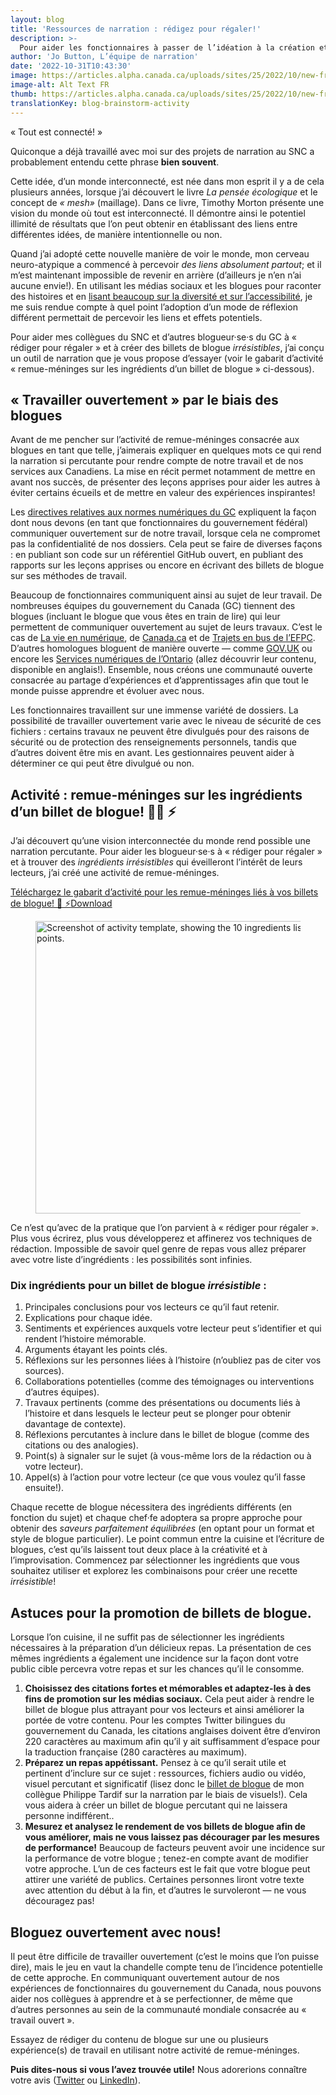 ```yaml
---
layout: blog
title: 'Ressources de narration : rédigez pour régaler!'
description: >-
  Pour aider les fonctionnaires à passer de l’idéation à la création et à écrire des billets de blogue irrésistibles, Jo Button (narration numérique) met à disposition son modèle d’activité de remue-méninges, qui réunit les ingrédients clés de la narration.
author: 'Jo Button, L’équipe de narration'
date: '2022-10-31T10:43:30'
image: https://articles.alpha.canada.ca/uploads/sites/25/2022/10/new-fr-final-cooking_up_a_storm_blog_banner-1.jpeg
image-alt: Alt Text FR
thumb: https://articles.alpha.canada.ca/uploads/sites/25/2022/10/new-fr-final-cooking_up_a_storm_blog_banner-1-1024x507.jpeg
translationKey: blog-brainstorm-activity
---
```


<p>« Tout est connecté! »</p>



<p>Quiconque a déjà travaillé avec moi sur des projets de narration au SNC a probablement entendu cette phrase <strong>bien souvent</strong>.</p>



<p>Cette idée, d’un monde interconnecté, est née dans mon esprit il y a de cela plusieurs années, lorsque j’ai découvert le livre <em>La pensée écologique</em> et le concept de <em>« mesh»</em> (maillage). Dans ce livre, Timothy Morton présente une vision du monde où tout est interconnecté. Il démontre ainsi le potentiel illimité de résultats que l’on peut obtenir en établissant des liens entre différentes idées, de manière intentionnelle ou non.</p>



<p>Quand j’ai adopté cette nouvelle manière de voir le monde, mon cerveau neuro-atypique a commencé à percevoir <em>des liens absolument partout</em>; et il m’est maintenant impossible de revenir en arrière (d’ailleurs je n’en n’ai aucune envie!). En utilisant les médias sociaux et les blogues pour raconter des histoires et en <a href="https://numerique.canada.ca/2021/03/12/apprendre-%C3%A0-rendre-le-contenu-sur-twitter-plus-accessible/">lisant beaucoup sur la diversité et sur l’accessibilité</a>, je me suis rendue compte à quel point l’adoption d’un mode de réflexion différent permettait de percevoir les liens et effets potentiels.</p>



<p>Pour aider mes collègues du SNC et d’autres blogueur·se·s du GC à « rédiger pour régaler » et à créer des billets de blogue <em>irrésistibles</em>, j’ai conçu un outil de narration que je vous propose d’essayer (voir le gabarit d’activité « remue-méninges sur les ingrédients d’un billet de blogue » ci-dessous).</p>



<h2 id="h-travailler-ouvertement-par-le-biais-des-blogues"><strong>« Travailler ouvertement » par le biais des blogues</strong></h2>



<p>Avant de me pencher sur l’activité de remue-méninges consacrée aux blogues en tant que telle, j’aimerais expliquer en quelques mots ce qui rend la narration si percutante pour rendre compte de notre travail et de nos services aux Canadiens. La mise en récit permet notamment de mettre en avant nos succès, de présenter des leçons apprises pour aider les autres à éviter certains écueils et de mettre en valeur des expériences inspirantes!</p>



<p>Les <a href="https://www.canada.ca/fr/gouvernement/systeme/gouvernement-numerique/normes-numeriques-gouvernement-canada.html">directives relatives aux normes numériques du GC</a> expliquent la façon dont nous devons (en tant que fonctionnaires du gouvernement fédéral) communiquer ouvertement sur de notre travail, lorsque cela ne compromet pas la confidentialité de nos dossiers. Cela peut se faire de diverses façons : en publiant son code sur un référentiel GitHub ouvert, en publiant des rapports sur les leçons apprises ou encore en écrivant des billets de blogue sur ses méthodes de travail.</p>



<p>Beaucoup de fonctionnaires communiquent ainsi au sujet de leur travail. De nombreuses équipes du gouvernement du Canada (GC) tiennent des blogues (incluant le blogue que vous êtes en train de lire) qui leur permettent de communiquer ouvertement au sujet de leurs travaux. C’est le cas de <a href="https://www.canada.ca/fr/gouvernement/systeme/gouvernement-numerique/la-vie-en-numerique.html">La vie en numérique</a>, de <a href="https://blogue.canada.ca/">Canada.ca</a> et de <a href="https://busrides-trajetsenbus.csps-efpc.gc.ca/fr">Trajets en bus de l’EFPC</a>. D’autres homologues bloguent de manière ouverte — comme <a href="https://www.blog.gov.uk/">GOV.UK</a> ou encore les <a href="https://medium.com/ontariodigital">Services numériques de l’Ontario</a> (allez découvrir leur contenu, disponible en anglais!). Ensemble, nous créons une communauté ouverte consacrée au partage d’expériences et d’apprentissages afin que tout le monde puisse apprendre et évoluer avec nous.</p>



<p>Les fonctionnaires travaillent sur une immense variété de dossiers. La possibilité de travailler ouvertement varie avec le niveau de sécurité de ces fichiers : certains travaux ne peuvent être divulgués pour des raisons de sécurité ou de protection des renseignements personnels, tandis que d’autres doivent être mis en avant. Les gestionnaires peuvent aider à déterminer ce qui peut être divulgué ou non.</p>



<h2 id="h-activite-remue-meninges-sur-les-ingredients-d-un-billet-de-blogue"><strong>Activité : remue-méninges sur les ingrédients d’un billet de blogue!</strong> 🧑‍🍳 ⚡️</h2>



<p>J’ai découvert qu’une vision interconnectée du monde rend possible une narration percutante. Pour aider les blogueur·se·s à « rédiger pour régaler » et à trouver des <em>ingrédients irrésistibles</em> qui éveilleront l’intérêt de leurs lecteurs, j’ai créé une activité de remue-méninges.</p>



<div class="wp-block-file"><a id="wp-block-file--media-af692eb6-5d6c-455a-bd22-b4506848723a" href="https://articles.alpha.canada.ca/uploads/sites/25/2022/10/Téléchargez-le-gabarit-dactivité-pour-les-remue-méninges-liés-à-vos-billets-de-blogue-🧠-⚡️.pdf">Téléchargez le gabarit d’activité pour les remue-méninges liés à vos billets de blogue! 🧠 ⚡️</a><a href="https://articles.alpha.canada.ca/uploads/sites/25/2022/10/Téléchargez-le-gabarit-dactivité-pour-les-remue-méninges-liés-à-vos-billets-de-blogue-🧠-⚡️.pdf" class="wp-block-file__button" download aria-describedby="wp-block-file--media-af692eb6-5d6c-455a-bd22-b4506848723a">Download</a></div>



<figure class="wp-block-image size-full"><img loading="lazy" width="761" height="468" src="https://articles.alpha.canada.ca/uploads/sites/25/2022/10/final-activity-brainstorming-screenshot.png" alt="Screenshot of activity template, showing the 10 ingredients listed above and sections for subheadings/main points." class="wp-image-547" /></figure>



<p>Ce n’est qu’avec de la pratique que l’on parvient à « rédiger pour régaler ». Plus vous écrirez, plus vous développerez et affinerez vos techniques de rédaction. Impossible de savoir quel genre de repas vous allez préparer avec votre liste d’ingrédients : les possibilités sont infinies.</p>



<h3 id="h-dix-ingredients-pour-un-billet-de-blogue-irresistible"><strong>Dix ingrédients pour un billet de blogue <em>irrésistible</em> :</strong></h3>



<ol><li>Principales conclusions pour vos lecteurs ce qu’il faut retenir.</li><li>Explications pour chaque idée.</li><li>Sentiments et expériences auxquels votre lecteur peut s&#8217;identifier et qui rendent l’histoire mémorable.</li><li>Arguments étayant les points clés.</li><li>Réflexions sur les personnes liées à l’histoire (n’oubliez pas de citer vos sources).</li><li>Collaborations potentielles (comme des témoignages ou interventions d’autres équipes).</li><li>Travaux pertinents (comme des présentations ou documents liés à l’histoire et dans lesquels le lecteur peut se plonger pour obtenir davantage de contexte).</li><li>Réflexions percutantes à inclure dans le billet de blogue (comme des citations ou des analogies).</li><li>Point(s) à signaler sur le sujet (à vous-même lors de la rédaction ou à votre lecteur).</li><li>Appel(s) à l’action pour votre lecteur (ce que vous voulez qu’il fasse ensuite!).</li></ol>



<p></p>



<p>Chaque recette de blogue nécessitera des ingrédients différents (en fonction du sujet) et chaque chef·fe adoptera sa propre approche pour obtenir des <em>saveurs parfaitement équilibrées</em> (en optant pour un format et style de blogue particulier). Le point commun entre la cuisine et l’écriture de blogues, c’est qu’ils laissent tout deux place à la créativité et à l’improvisation. Commencez par sélectionner les ingrédients que vous souhaitez utiliser et explorez les combinaisons pour créer une recette <em>irrésistible</em>!</p>



<h2><strong>Astuces pour la promotion de billets de blogue.</strong></h2>



<p>Lorsque l’on cuisine, il ne suffit pas de sélectionner les ingrédients nécessaires à la préparation d’un délicieux repas. La présentation de ces mêmes ingrédients a également une incidence sur la façon dont votre public cible percevra votre repas et sur les chances qu’il le consomme.</p>



<ol><li><strong>Choisissez des citations fortes et mémorables et adaptez-les à des fins de promotion sur les médias sociaux.</strong> Cela peut aider à rendre le billet de blogue plus attrayant pour vos lecteurs et ainsi améliorer la portée de votre contenu. Pour les comptes Twitter bilingues du gouvernement du Canada, les citations anglaises doivent être d’environ 220 caractères au maximum afin qu’il y ait suffisamment d’espace pour la traduction française (280 caractères au maximum).</li><li><strong>Préparez un repas appétissant.</strong> Pensez à ce qu’il serait utile et pertinent d’inclure sur ce sujet : ressources, fichiers audio ou vidéo, visuel percutant et significatif (lisez donc le <a href="https://numerique.canada.ca/2020/01/28/7-%C3%A9tapes-vers-des-narrations-visuelles-r%C3%A9ussies/">billet de blogue</a> de mon collègue Philippe Tardif sur la narration par le biais de visuels!). Cela vous aidera à créer un billet de blogue percutant qui ne laissera personne indifférent..</li><li><strong>Mesurez et analysez le rendement de vos billets de blogue afin de vous améliorer, mais ne vous laissez pas décourager par les mesures de performance!</strong> Beaucoup de facteurs peuvent avoir une incidence sur la performance de votre blogue ; tenez-en compte avant de modifier votre approche. L’un de ces facteurs est le fait que votre blogue peut attirer une variété de publics. Certaines personnes liront votre texte avec attention du début à la fin, et d’autres le survoleront&nbsp;— ne vous découragez pas!</li></ol>



<h2><strong>Bloguez ouvertement avec nous!</strong></h2>



<p>Il peut être difficile de travailler ouvertement (c’est le moins que l’on puisse dire), mais le jeu en vaut la chandelle compte tenu de l’incidence potentielle de cette approche. En communiquant ouvertement autour de nos expériences de fonctionnaires du gouvernement du Canada, nous pouvons aider nos collègues à apprendre et à se perfectionner, de même que d’autres personnes au sein de la communauté mondiale consacrée au « travail ouvert ».</p>



<p>Essayez de rédiger du contenu de blogue sur une ou plusieurs expérience(s) de travail en utilisant notre activité de remue-méninges. </p>



<p><strong>Puis dites-nous si vous l’avez trouvée utile!</strong> Nous adorerions connaître votre avis (<a href="https://twitter.com/SNC_GC">Twitter</a> ou <a href="https://www.linkedin.com/company/cds-snc">LinkedIn</a>).</p>

